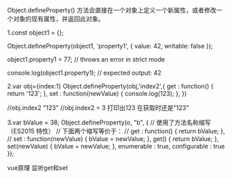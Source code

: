 Object.defineProperty() 方法会直接在一个对象上定义一个新属性，或者修改一个对象的现有属性，并返回此对象。


1.const object1 = {};

  Object.defineProperty(object1, 'property1', {
    value: 42,
    writable: false
  });

  object1.property1 = 77;
  // throws an error in strict mode

  console.log(object1.property1);
  // expected output: 42

2.var obj={index:1}
  Object.defineProperty(obj,'index2',{
    get : function() { return '123'; },
    set : function(newValue) { console.log(123); },
  })

  //obj.index2  "123"
  //obj.index2 = 3 打印出123 在获取时还是"123"

3.var bValue = 38;
  Object.defineProperty(o, "b", {
    // 使用了方法名称缩写（ES2015 特性）
    // 下面两个缩写等价于：
    // get : function() { return bValue; },
    // set : function(newValue) { bValue = newValue; },
    get() { return bValue; },
    set(newValue) { bValue = newValue; },
    enumerable : true,
    configurable : true
  });

  vue原理 监听get和set